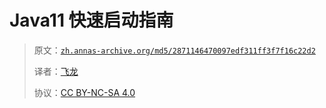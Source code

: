 # Java11 快速启动指南

> 原文：[`zh.annas-archive.org/md5/2871146470097edf311ff3f7f16c22d2`](https://zh.annas-archive.org/md5/2871146470097edf311ff3f7f16c22d2)
> 
> 译者：[飞龙](https://github.com/wizardforcel)
> 
> 协议：[CC BY-NC-SA 4.0](http://creativecommons.org/licenses/by-nc-sa/4.0/)
